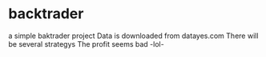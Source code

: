 # backtrader
a simple baktrader project 
Data is downloaded from datayes.com
There will be several strategys
The profit seems bad  -lol-

